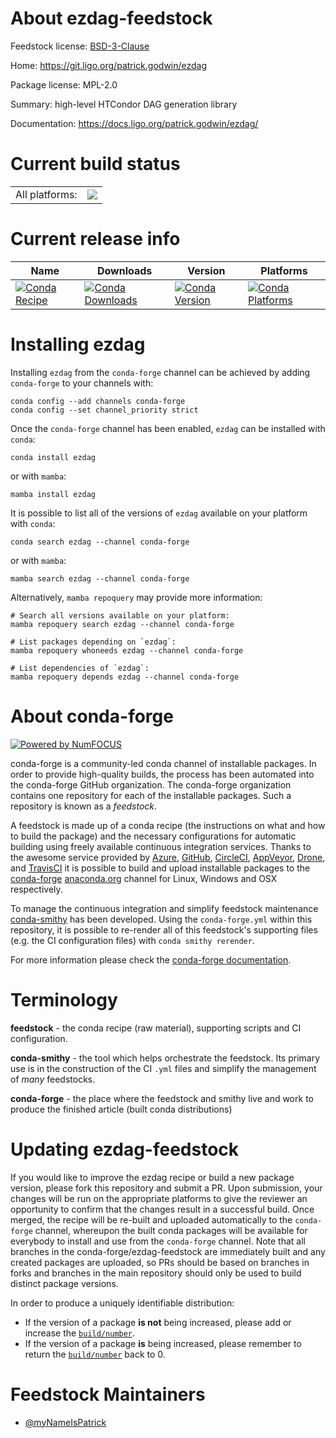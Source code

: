 About ezdag-feedstock
=====================

Feedstock license: [BSD-3-Clause](https://github.com/conda-forge/ezdag-feedstock/blob/main/LICENSE.txt)

Home: https://git.ligo.org/patrick.godwin/ezdag

Package license: MPL-2.0

Summary: high-level HTCondor DAG generation library

Documentation: https://docs.ligo.org/patrick.godwin/ezdag/

Current build status
====================


<table><tr><td>All platforms:</td>
    <td>
      <a href="https://dev.azure.com/conda-forge/feedstock-builds/_build/latest?definitionId=18541&branchName=main">
        <img src="https://dev.azure.com/conda-forge/feedstock-builds/_apis/build/status/ezdag-feedstock?branchName=main">
      </a>
    </td>
  </tr>
</table>

Current release info
====================

| Name | Downloads | Version | Platforms |
| --- | --- | --- | --- |
| [![Conda Recipe](https://img.shields.io/badge/recipe-ezdag-green.svg)](https://anaconda.org/conda-forge/ezdag) | [![Conda Downloads](https://img.shields.io/conda/dn/conda-forge/ezdag.svg)](https://anaconda.org/conda-forge/ezdag) | [![Conda Version](https://img.shields.io/conda/vn/conda-forge/ezdag.svg)](https://anaconda.org/conda-forge/ezdag) | [![Conda Platforms](https://img.shields.io/conda/pn/conda-forge/ezdag.svg)](https://anaconda.org/conda-forge/ezdag) |

Installing ezdag
================

Installing `ezdag` from the `conda-forge` channel can be achieved by adding `conda-forge` to your channels with:

```
conda config --add channels conda-forge
conda config --set channel_priority strict
```

Once the `conda-forge` channel has been enabled, `ezdag` can be installed with `conda`:

```
conda install ezdag
```

or with `mamba`:

```
mamba install ezdag
```

It is possible to list all of the versions of `ezdag` available on your platform with `conda`:

```
conda search ezdag --channel conda-forge
```

or with `mamba`:

```
mamba search ezdag --channel conda-forge
```

Alternatively, `mamba repoquery` may provide more information:

```
# Search all versions available on your platform:
mamba repoquery search ezdag --channel conda-forge

# List packages depending on `ezdag`:
mamba repoquery whoneeds ezdag --channel conda-forge

# List dependencies of `ezdag`:
mamba repoquery depends ezdag --channel conda-forge
```


About conda-forge
=================

[![Powered by
NumFOCUS](https://img.shields.io/badge/powered%20by-NumFOCUS-orange.svg?style=flat&colorA=E1523D&colorB=007D8A)](https://numfocus.org)

conda-forge is a community-led conda channel of installable packages.
In order to provide high-quality builds, the process has been automated into the
conda-forge GitHub organization. The conda-forge organization contains one repository
for each of the installable packages. Such a repository is known as a *feedstock*.

A feedstock is made up of a conda recipe (the instructions on what and how to build
the package) and the necessary configurations for automatic building using freely
available continuous integration services. Thanks to the awesome service provided by
[Azure](https://azure.microsoft.com/en-us/services/devops/), [GitHub](https://github.com/),
[CircleCI](https://circleci.com/), [AppVeyor](https://www.appveyor.com/),
[Drone](https://cloud.drone.io/welcome), and [TravisCI](https://travis-ci.com/)
it is possible to build and upload installable packages to the
[conda-forge](https://anaconda.org/conda-forge) [anaconda.org](https://anaconda.org/)
channel for Linux, Windows and OSX respectively.

To manage the continuous integration and simplify feedstock maintenance
[conda-smithy](https://github.com/conda-forge/conda-smithy) has been developed.
Using the ``conda-forge.yml`` within this repository, it is possible to re-render all of
this feedstock's supporting files (e.g. the CI configuration files) with ``conda smithy rerender``.

For more information please check the [conda-forge documentation](https://conda-forge.org/docs/).

Terminology
===========

**feedstock** - the conda recipe (raw material), supporting scripts and CI configuration.

**conda-smithy** - the tool which helps orchestrate the feedstock.
                   Its primary use is in the construction of the CI ``.yml`` files
                   and simplify the management of *many* feedstocks.

**conda-forge** - the place where the feedstock and smithy live and work to
                  produce the finished article (built conda distributions)


Updating ezdag-feedstock
========================

If you would like to improve the ezdag recipe or build a new
package version, please fork this repository and submit a PR. Upon submission,
your changes will be run on the appropriate platforms to give the reviewer an
opportunity to confirm that the changes result in a successful build. Once
merged, the recipe will be re-built and uploaded automatically to the
`conda-forge` channel, whereupon the built conda packages will be available for
everybody to install and use from the `conda-forge` channel.
Note that all branches in the conda-forge/ezdag-feedstock are
immediately built and any created packages are uploaded, so PRs should be based
on branches in forks and branches in the main repository should only be used to
build distinct package versions.

In order to produce a uniquely identifiable distribution:
 * If the version of a package **is not** being increased, please add or increase
   the [``build/number``](https://docs.conda.io/projects/conda-build/en/latest/resources/define-metadata.html#build-number-and-string).
 * If the version of a package **is** being increased, please remember to return
   the [``build/number``](https://docs.conda.io/projects/conda-build/en/latest/resources/define-metadata.html#build-number-and-string)
   back to 0.

Feedstock Maintainers
=====================

* [@myNameIsPatrick](https://github.com/myNameIsPatrick/)

